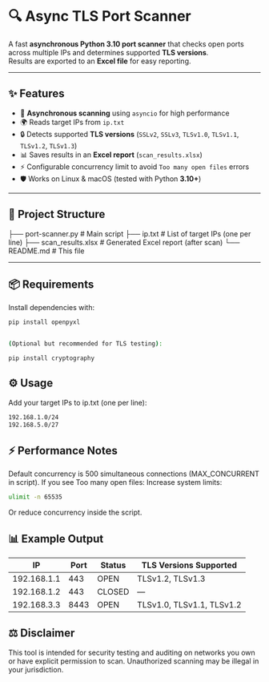 # 🔍 Async TLS Port Scanner

A fast **asynchronous Python 3.10 port scanner** that checks open ports across multiple IPs and determines supported **TLS versions**.  
Results are exported to an **Excel file** for easy reporting.

---

## ✨ Features

- 🚀 **Asynchronous scanning** using `asyncio` for high performance
- 🌍 Reads target IPs from `ip.txt`
- 🔒 Detects supported **TLS versions** (`SSLv2`, `SSLv3`, `TLSv1.0`, `TLSv1.1`, `TLSv1.2`, `TLSv1.3`)
- 📊 Saves results in an **Excel report** (`scan_results.xlsx`)
- ⚡ Configurable concurrency limit to avoid `Too many open files` errors
- 🛡 Works on Linux & macOS (tested with Python **3.10+**)

---

## 📂 Project Structure

├── port-scanner.py # Main script
├── ip.txt # List of target IPs (one per line)
├── scan_results.xlsx # Generated Excel report (after scan)
└── README.md # This file


---

## 📦 Requirements

Install dependencies with:

```bash
pip install openpyxl


(Optional but recommended for TLS testing):

pip install cryptography
```

##  ⚙️ Usage
Add your target IPs to ip.txt (one per line):
<br>
```bash
192.168.1.0/24
192.168.5.0/27
```
## ⚡ Performance Notes
Default concurrency is 500 simultaneous connections (MAX_CONCURRENT in script).
If you see Too many open files:
Increase system limits:

```bash
ulimit -n 65535

```
Or reduce concurrency inside the script.

## 📊 Example Output
| IP           | Port | Status | TLS Versions Supported    |
| ------------ | ---- | ------ | ------------------------- |
| 192.168.1.1  | 443  | OPEN   | TLSv1.2, TLSv1.3          |
| 192.168.1.2  | 443  | CLOSED | —                         |
| 192.168.3.3 |  8443 | OPEN   | TLSv1.0, TLSv1.1, TLSv1.2 |


## ⚖️ Disclaimer
This tool is intended for security testing and auditing on networks you own or have explicit permission to scan.
Unauthorized scanning may be illegal in your jurisdiction.